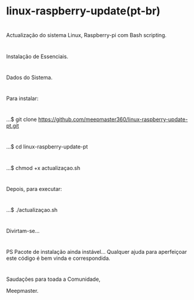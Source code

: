 # linux-raspberry-update(pt-br)
#
#
Actualização do sistema Linux, Raspberry-pi com Bash scripting.
#
Instalação de Essenciais.
#
Dados do Sistema.
#
#
Para instalar:
#
...$ git clone https://github.com/meepmaster360/linux-raspberry-update-pt.git
#
...$ cd linux-raspberry-update-pt
#
...$ chmod +x actualizaçao.sh
#
Depois, para executar:
#
...$ ./actualizaçao.sh
#
#
Divirtam-se...
#
PS Pacote de instalação ainda instável...
Qualquer ajuda para aperfeiçoar este código é bem vinda e correspondida.
#
#
Saudações para toada a Comunidade,

Meepmaster.

